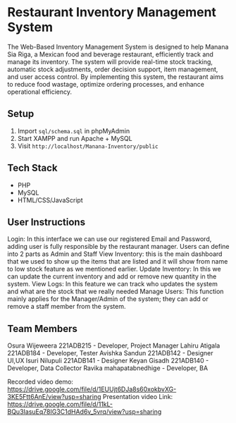 # Restaurant Inventory Management System

The Web-Based Inventory Management System is designed to help Manana Sia Riga, a Mexican food and beverage restaurant, efficiently track and manage its inventory. The system will provide real-time stock tracking, automatic stock adjustments, order decision support, item management, and user access control. By implementing this system, the restaurant aims to reduce food wastage, optimize ordering processes, and enhance operational efficiency.

## Setup
1. Import `sql/schema.sql` in phpMyAdmin
2. Start XAMPP and run Apache + MySQL
3. Visit `http://localhost/Manana-Inventory/public`

## Tech Stack
- PHP
- MySQL
- HTML/CSS/JavaScript

## User Instructions  

Login: In this interface we can use our registered Email and Password, adding user is fully responsible by the restaurant manager. Users can define into 2 parts as Admin and Staff 
View Inventory: this is the main dashboard that we used to show up the items that are listed and it will show from name to low stock feature as we mentioned earlier.
Update Inventory: In this we can update the current inventory and add or remove new quantity in the system.
View Logs: In this feature we can track who updates the system and what are the stock that we really needed 
Manage Users: This function mainly applies for the Manager/Admin of the system; they can add or remove a staff member from the system.

## Team Members
Osura Wijeweera 221ADB215 ​- Developer, Project Manager Lahiru Atigala 221ADB184​ - Developer, Tester Avishka Sandun 221ADB142​ - Designer UI,UX Isuri Nilupuli 221ADB141​ - Designer Keyan Gisadh 221ADB140​ - Developer, Data Collector Ravika mahapatabnedhige - Developer, BA


Recorded video demo: https://drive.google.com/file/d/1EUUjt6DJa8s60xokbvXG-3KE5Ftt6AnE/view?usp=sharing
Presentation video Link: https://drive.google.com/file/d/11kL-BQu3IasuEq78IG3C1dHAd6v_5vrq/view?usp=sharing
